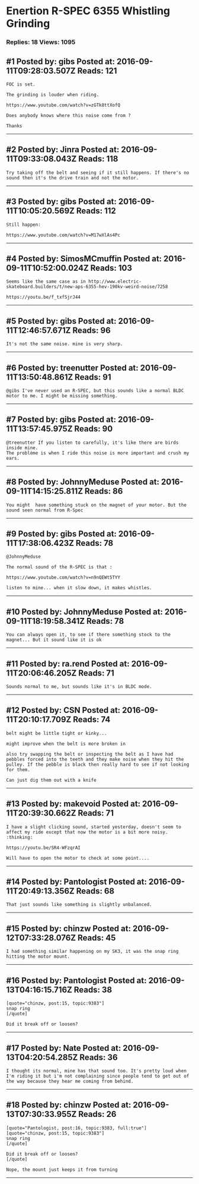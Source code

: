 # Enertion R-SPEC 6355 Whistling Grinding

### Replies: 18 Views: 1095

## \#1 Posted by: gibs Posted at: 2016-09-11T09:28:03.507Z Reads: 121

```
FOC is set.

The grinding is louder when riding.

https://www.youtube.com/watch?v=zGTk8ttXofQ

Does anybody knows where this noise come from ?

Thanks
```

---
## \#2 Posted by: Jinra Posted at: 2016-09-11T09:33:08.043Z Reads: 118

```
Try taking off the belt and seeing if it still happens. If there's no sound then it's the drive train and not the motor.
```

---
## \#3 Posted by: gibs Posted at: 2016-09-11T10:05:20.569Z Reads: 112

```
Still happen:

https://www.youtube.com/watch?v=M17wXlAs4Pc
```

---
## \#4 Posted by: SimosMCmuffin Posted at: 2016-09-11T10:52:00.024Z Reads: 103

```
Seems like the same case as in http://www.electric-skateboard.builders/t/new-aps-6355-hev-190kv-weird-noise/7258

https://youtu.be/f_txfSjrJ44
```

---
## \#5 Posted by: gibs Posted at: 2016-09-11T12:46:57.671Z Reads: 96

```
It's not the same noise. mine is very sharp.
```

---
## \#6 Posted by: treenutter Posted at: 2016-09-11T13:50:48.861Z Reads: 91

```
@gibs I've never used an R-SPEC, but this sounds like a normal BLDC motor to me. I might be missing something.
```

---
## \#7 Posted by: gibs Posted at: 2016-09-11T13:57:45.975Z Reads: 90

```
@treenutter If you listen to carefully, it's like there are birds inside mine.
The problème is when I ride this noise is more important and crush my ears.
```

---
## \#8 Posted by: JohnnyMeduse Posted at: 2016-09-11T14:15:25.811Z Reads: 86

```
You might  have something stuck on the magnet of your motor. But the sound seen normal from R-Spec
```

---
## \#9 Posted by: gibs Posted at: 2016-09-11T17:38:06.423Z Reads: 78

```
@JohnnyMeduse

The normal sound of the R-SPEC is that : 

https://www.youtube.com/watch?v=n9nQEWt5TYY

listen to mine... when it slow down, it makes whistles.
```

---
## \#10 Posted by: JohnnyMeduse Posted at: 2016-09-11T18:19:58.341Z Reads: 78

```
You can always open it, to see if there something stock to the magnet... But it sound like it is ok
```

---
## \#11 Posted by: ra.rend Posted at: 2016-09-11T20:06:46.205Z Reads: 71

```
Sounds normal to me, but sounds like it's in BLDC mode.
```

---
## \#12 Posted by: CSN Posted at: 2016-09-11T20:10:17.709Z Reads: 74

```
belt might be little tight or kinky...

might improve when the belt is more broken in

also try swapping the belt or inspecting the belt as I have had pebbles forced into the teeth and they make noise when they hit the pulley. If the pebble is black then really hard to see if not looking for them.

Can just dig them out with a knife
```

---
## \#13 Posted by: makevoid Posted at: 2016-09-11T20:39:30.662Z Reads: 71

```
I have a slight clicking sound, started yesterday, doesn't seem to affect my ride except that now the motor is a bit more noisy. :thinking:

https://youtu.be/SR4-WFzqrAI

Will have to open the motor to check at some point....
```

---
## \#14 Posted by: Pantologist Posted at: 2016-09-11T20:49:13.356Z Reads: 68

```
That just sounds like something is slightly unbalanced.
```

---
## \#15 Posted by: chinzw Posted at: 2016-09-12T07:33:28.076Z Reads: 45

```
I had something similar happening on my SK3, it was the snap ring hitting the motor mount.
```

---
## \#16 Posted by: Pantologist Posted at: 2016-09-13T04:16:15.716Z Reads: 38

```
[quote="chinzw, post:15, topic:9383"]
snap ring
[/quote]

Did it break off or loosen?
```

---
## \#17 Posted by: Nate Posted at: 2016-09-13T04:20:54.285Z Reads: 36

```
I thought its normal, mine has that sound too. It's pretty loud when I'm riding it but i'm not complaining since people tend to get out of the way because they hear me coming from behind.
```

---
## \#18 Posted by: chinzw Posted at: 2016-09-13T07:30:33.955Z Reads: 26

```
[quote="Pantologist, post:16, topic:9383, full:true"]
[quote="chinzw, post:15, topic:9383"]
snap ring
[/quote]

Did it break off or loosen?
[/quote]

Nope, the mount just keeps it from turning
```

---

